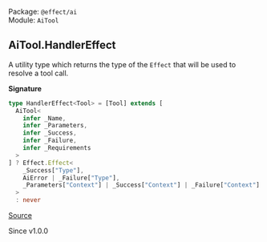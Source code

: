 Package: `@effect/ai`<br />
Module: `AiTool`<br />

## AiTool.HandlerEffect

A utility type which returns the type of the `Effect` that will be used to
resolve a tool call.

**Signature**

```ts
type HandlerEffect<Tool> = [Tool] extends [
  AiTool<
    infer _Name,
    infer _Parameters,
    infer _Success,
    infer _Failure,
    infer _Requirements
  >
] ? Effect.Effect<
    _Success["Type"],
    AiError | _Failure["Type"],
    _Parameters["Context"] | _Success["Context"] | _Failure["Context"] | _Requirements
  >
  : never
```

[Source](https://github.com/Effect-TS/effect/tree/main/packages/ai/ai/src/AiTool.ts#L167)

Since v1.0.0